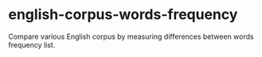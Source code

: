 # english-corpus-words-frequency
Compare various English corpus by measuring differences between words frequency list.
